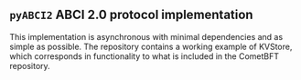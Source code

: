 ## `pyABCI2` ABCI 2.0 protocol implementation

This implementation is asynchronous with minimal dependencies and as simple 
as possible. The repository contains a working example of KVStore, which 
corresponds in functionality to what is included in the CometBFT repository.

